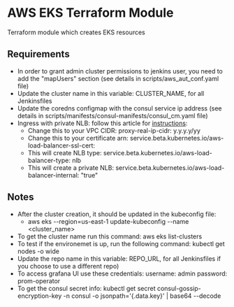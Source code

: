 # AWS EKS Terraform Module

Terraform module which creates EKS resources

## Requirements

- In order to grant admin cluster permissions to jenkins user, you need to add the "mapUsers" section (see details in scripts/aws_aut_conf.yaml file)
- Update the cluster name in this variable: CLUSTER_NAME, for all Jenkinsfiles
- Update the coredns configmap with the consul service ip address (see details in scripts/manifests/consul-manifests/consul_cm.yaml file)
- Ingress with private NLB: follow this article for [instructions](https://kubernetes.github.io/ingress-nginx/deploy/#aws):
  - Change this to your VPC CIDR: proxy-real-ip-cidr: y.y.y.y/yy
  - Change this to your certificate arn: service.beta.kubernetes.io/aws-load-balancer-ssl-cert: <certificate-arn>
  - This will create NLB type: service.beta.kubernetes.io/aws-load-balancer-type: nlb
  - This will create a private NLB: service.beta.kubernetes.io/aws-load-balancer-internal: "true"

## Notes

- After the cluster creation, it should be updated in the kubeconfig file:
  - aws eks --region=us-east-1 update-kubeconfig --name <cluster_name>
- To get the cluster name run this command: aws eks list-clusters
- To test if the environemet is up, run the following command: kubectl get nodes -o wide
- Update the repo name in this variable: REPO_URL, for all Jenkinsfiles if you choose to use a different repo)
- To access grafana UI use these credentials: username: admin password: prom-operator
- To get the consul secret info: kubectl get secret consul-gossip-encryption-key -n consul -o jsonpath='{.data.key}' | base64 --decode






